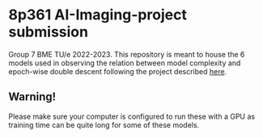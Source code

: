 # 8p361 AI-Imaging-project submission
Group 7 BME TU/e 2022-2023. This repository is meant to house the 6 models used in observing the relation between model complexity and epoch-wise double descent following the project described [here](https://github.com/tueimage/8p361-project-imaging). 
## Warning!
Please make sure your computer is configured to run these with a GPU as training time can be quite long for some of these models.
